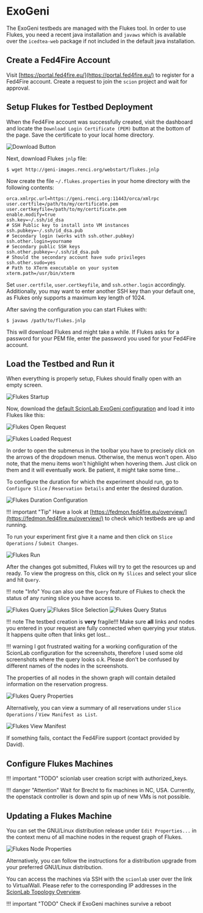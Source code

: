 # ExoGeni

The ExoGeni testbeds are managed with the Flukes tool. In order to use Flukes, you need a recent java installation and `javaws` which is available over the `icedtea-web` package if not included in the default java installation.

## Create a Fed4Fire Account

Visit [https://portal.fed4fire.eu/](https://portal.fed4fire.eu/) to register for a Fed4Fire account. Create a request to join the `scion` project and wait for approval.

## Setup Flukes for Testbed Deployment

When the Fed4Fire account was successfully created, visit the dashboard and locate the `Download Login Certificate (PEM)` button at the bottom of the page. Save the certificate to your local home directory.

![Download Button](../img/fed4fire-pem-download.png)

Next, download Flukes `jnlp` file:

```
$ wget http://geni-images.renci.org/webstart/flukes.jnlp
```

Now create the file `~/.flukes.properties` in your home directory with the following contents:

```
orca.xmlrpc.url=https://geni.renci.org:11443/orca/xmlrpc
user.certfile=/path/to/my/certificate.pem
user.certkeyfile=/path/to/my/certificate.pem
enable.modify=true
ssh.key=~/.ssh/id_dsa
# SSH Public key to install into VM instances
ssh.pubkey=~/.ssh/id_dsa.pub
# Secondary login (works with ssh.other.pubkey)
ssh.other.login=yourname
# Secondary public SSH keys 
ssh.other.pubkey=~/.ssh/id_dsa.pub
# Should the secondary account have sudo privileges
ssh.other.sudo=yes
# Path to XTerm executable on your system
xterm.path=/usr/bin/xterm
```

Set `user.certfile`, `user.certkeyfile`, and `ssh.other.login` accordingly. Additionally, you may want to enter another SSH key than your default one, as Flukes only supports a maximum key length of 1024.

After saving the configuration you can start Flukes with:

```
$ javaws /path/to/flukes.jnlp
```

This will download Flukes and might take a while. If Flukes asks for a password for your PEM file, enter the password you used for your Fed4Fire account.

## Load the Testbed and Run it

When everything is properly setup, Flukes should finally open with an empty screen.

![Flukes Startup](../img/flukes01.png)

Now, download the [default ScionLab ExoGeni configuration](../deployments/exogeni.ndl) and load it into Flukes like this:

![Flukes Open Request](../img/flukes02.png)

![Flukes Loaded Request](../img/flukes03.png)

In order to open the submenus in the toolbar you have to precisely click on the arrows of the dropdown menus. Otherwise, the menus won't open. Also note, that the menu items won't highlight when hovering them. Just click on them and it will eventually work. Be patient, it might take some time...

To configure the duration for which the experiment should run, go to `Configure Slice` / `Reservation Details` and enter the desired duration.

![Flukes Duration Configuration](../img/flukes04.png)

!!! important "Tip"
    Have a look at [https://fedmon.fed4fire.eu/overview/](https://fedmon.fed4fire.eu/overview/) to check which testbeds are up and running.

To run your experiment first give it a name and then click on `Slice Operations` / `Submit Changes`.

![Flukes Run](../img/flukes05.png)

After the changes got submitted, Flukes will try to get the resources up and ready. To view the progress on this, click on `My Slices` and select your slice and hit `Query`.

!!! note "Info"
    You can also use the `Query` feature of Flukes to check the status of any runing slice you have access to.

![Flukes Query](../img/flukes07.png)
![Flukes Slice Selection](../img/flukes08.png)
![Flukes Query Status](../img/flukes10.png)

!!! note
    The testbed creation is **very** fragile!!! Make sure **all** links and nodes you entered in your request are fully connected when querying your status. It happens quite often that links get lost...

!!! warning
    I got frustrated waiting for a working configuration of the ScionLab configuration for the screenshots, therefore I used some old screenshots where the query looks o.k. Please don't be confused by different names of the nodes in the screenshots.

The properties of all nodes in the shown graph will contain detailed information on the reservation progress.

![Flukes Query Properties](../img/flukes11.png)

Alternatively, you can view a summary of all reservations under `Slice Operations` / `View Manifest as List`.

![Flukes View Manifest](../img/flukes09.png)

If something fails, contact the Fed4Fire support (contact provided by David).

## Configure Flukes Machines

!!! important "TODO"
    scionlab user creation script with authorized_keys.

!!! danger "Attention"
    Wait for Brecht to fix machines in NC, USA.
    Currently, the openstack controller is down and spin up of new VMs is not possible.

## Updating a Flukes Machine

You can set the GNU/Linux distribution release under `Edit Properties...` in the context menu of all machine nodes in the request graph of Flukes.

![Flukes Node Properties](../img/flukes06.png)

Alternatively, you can follow the instructions for a distribution upgrade from your preferred GNU/Linux distribution.

You can access the machines via SSH with the `scionlab` user over the link to VirtualWall. Please refer to the corresponding IP addresses in the [ScionLab Topology Overview](https://fin-ger.github.io/scionlab-fed4fire-topology/).

!!! important "TODO"
    Check if ExoGeni machines survive a reboot
